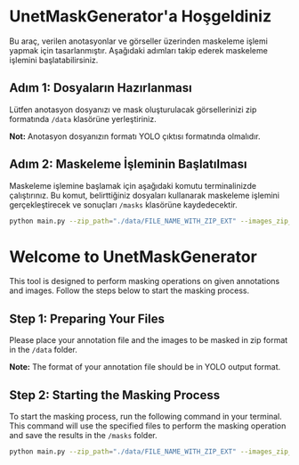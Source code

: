 # UnetMaskGenerator'a Hoşgeldiniz

Bu araç, verilen anotasyonlar ve görseller üzerinden maskeleme işlemi yapmak için tasarlanmıştır. Aşağıdaki adımları takip ederek maskeleme işlemini başlatabilirsiniz.

## Adım 1: Dosyaların Hazırlanması

Lütfen anotasyon dosyanızı ve mask oluşturulacak görsellerinizi zip formatında `/data` klasörüne yerleştiriniz.

**Not:** Anotasyon dosyanızın formatı YOLO çıktısı formatında olmalıdır.

## Adım 2: Maskeleme İşleminin Başlatılması

Maskeleme işlemine başlamak için aşağıdaki komutu terminalinizde çalıştırınız. Bu komut, belirttiğiniz dosyaları kullanarak maskeleme işlemini gerçekleştirecek ve sonuçları `/masks` klasörüne kaydedecektir.

```bash
python main.py --zip_path="./data/FILE_NAME_WITH_ZIP_EXT" --images_zip_path="./data/FILE_NAME_WITH_ZIP_EXT" --output_dir="./masks/"
```

# Welcome to UnetMaskGenerator

This tool is designed to perform masking operations on given annotations and images. Follow the steps below to start the masking process.

## Step 1: Preparing Your Files

Please place your annotation file and the images to be masked in zip format in the `/data` folder.

**Note:** The format of your annotation file should be in YOLO output format.

## Step 2: Starting the Masking Process

To start the masking process, run the following command in your terminal. This command will use the specified files to perform the masking operation and save the results in the `/masks` folder.

```bash
python main.py --zip_path="./data/FILE_NAME_WITH_ZIP_EXT" --images_zip_path="./data/FILE_NAME_WITH_ZIP_EXT" --output_dir="./masks/"
```
